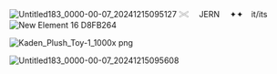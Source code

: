 
![Untitled183_0000-00-07_20241215095127](https://github.com/user-attachments/assets/ff873ed9-04d8-4d2b-bfa1-e4cce0b7bc8c) 
𓏵  JERN   ✦✦⠀  it/its 
![New Element 16  D8FB264](https://github.com/user-attachments/assets/96917804-26b7-4141-8bb1-e6af3fc667d2)

![Kaden_Plush_Toy-1_1000x png](https://github.com/user-attachments/assets/032cd40d-8f85-40a0-8dcc-0d787490aff6)

![Untitled183_0000-00-07_20241215095608](https://github.com/user-attachments/assets/13e78197-8338-4710-a71c-1685a50d9f66)
